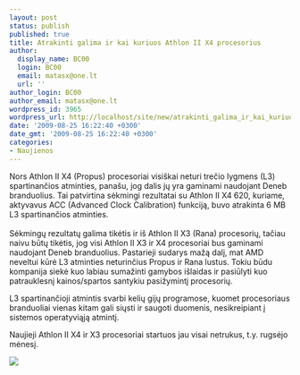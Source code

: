 ```yaml
---
layout: post
status: publish
published: true
title: Atrakinti galima ir kai kuriuos Athlon II X4 procesorius
author:
  display_name: BC00
  login: BC00
  email: matasx@one.lt
  url: ''
author_login: BC00
author_email: matasx@one.lt
wordpress_id: 3965
wordpress_url: http://localhost/site/new/atrakinti_galima_ir_kai_kuriuos_athlon_ii_x4_procesorius/
date: '2009-08-25 16:22:40 +0300'
date_gmt: '2009-08-25 16:22:40 +0300'
categories:
- Naujienos
---
```


<p>Nors Athlon II X4 (Propus) procesoriai visiškai neturi trečio lygmens (L3) spartinančios atminties, panašu, jog dalis jų yra gaminami naudojant Deneb branduolius. Tai patvirtina sėkmingi rezultatai su Athlon II X4 620, kuriame, aktyvavus ACC (Advanced Clock Calibration) funkciją, buvo atrakinta 6 MB L3 spartinančios atminties.<br />
<br />Sėkmingų rezultatų galima tikėtis ir iš Athlon II X3 (Rana) procesorių, tačiau naivu būtų tikėtis, jog visi Athlon II X3 ir X4 procesoriai bus gaminami naudojant Deneb branduolius. Pastarieji sudarys mažą dalį, mat AMD neveltui kūrė L3 atminties neturinčius Propus ir Rana lustus. Tokiu būdu kompanija siekė kuo labiau sumažinti gamybos išlaidas ir pasiūlyti kuo patrauklesnį kainos/spartos santykiu pasižymintį procesorių.</p>
<p>L3 spartinančioji atmintis svarbi kelių gijų programose, kuomet procesoriaus branduoliai vienas kitam gali siųsti ir saugoti duomenis, nesikreipiant į sistemos operatyviąją atmintį.</p>
<p>Naujieji Athlon II X4 ir X3 procesoriai startuos jau visai netrukus, t.y. rugsėjo mėnesį.</p>
<p><img src="http://www.part.lt/img/33eb6cebfc3706c64b29c8f17684a64e887.jpg" /></p>
